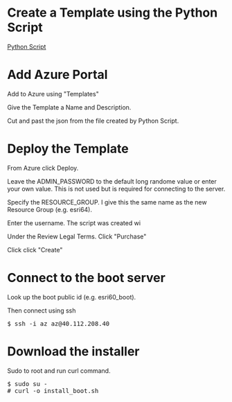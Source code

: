 # Create a Template using the Python Script

<a href="arm-template-generator.py">Python Script</a>

# Add Azure Portal 

Add to Azure using "Templates"

Give the Template a Name and Description.

Cut and past the json from the file created by Python Script.



# Deploy the Template

From Azure click Deploy.

Leave the ADMIN_PASSWORD to the default long randome value or enter your own value.  This is not used but is required for connecting to the server.

Specify the RESOURCE_GROUP. I give this the same name as the new Resource Group (e.g. esri64).

Enter the username.  The script was created wi



Under the Review Legal Terms. Click "Purchase"

Click click "Create"

# Connect to the boot server

Look up the boot public id (e.g. esri60_boot).

Then connect using ssh

<pre>
$ ssh -i az az@40.112.208.40
</pre>

# Download the installer

Sudo to root and run curl command.

<pre>
$ sudo su -
# curl -o install_boot.sh 

</pre>
